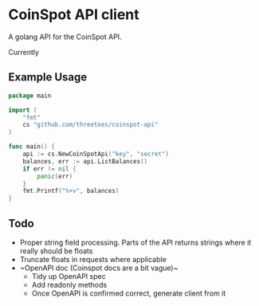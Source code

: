 # CoinSpot API client
A golang API for the CoinSpot API. 

Currently

## Example Usage

```go
package main

import (
	"fmt"
	cs "github.com/threetoes/coinspot-api"
)

func main() {
	api := cs.NewCoinSpotApi("key", "secret")
	balances, err := api.ListBalances()
	if err != nil {
		panic(err)
	}
	fmt.Printf("%+v", balances)
}
```

## Todo
* Proper string field processing. Parts of the API returns 
  strings where it really should be floats
* Truncate floats in requests where applicable
* ~OpenAPI doc (Coinspot docs are a bit vague)~
  * Tidy up OpenAPI spec
  * Add readonly methods
  * Once OpenAPI is confirmed correct, generate
    client from it